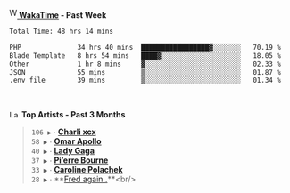<img src="https://github.com/dxnter/dxnter/assets/17434202/67b21fa4-d36d-46f9-9dec-f23d976b00ef" alt="WakaTime Logo" width="14" height="18"/><a href="https://wakatime.com/@dxnter" target="_blank"><strong> WakaTime</strong></a><strong> - Past Week</strong>

<!--START_SECTION:waka-->

```txt
Total Time: 48 hrs 14 mins

PHP              34 hrs 40 mins  █████████████████▓░░░░░░░   70.19 %
Blade Template   8 hrs 54 mins   ████▓░░░░░░░░░░░░░░░░░░░░   18.05 %
Other            1 hr 8 mins     ▓░░░░░░░░░░░░░░░░░░░░░░░░   02.33 %
JSON             55 mins         ▒░░░░░░░░░░░░░░░░░░░░░░░░   01.87 %
.env file        39 mins         ▒░░░░░░░░░░░░░░░░░░░░░░░░   01.34 %
```

<!--END_SECTION:waka-->

<br/>

<!--START_LASTFM_ARTISTS:{"period": "3month", "rows": 6}-->
<a href="https://last.fm" target="_blank"><img src="https://user-images.githubusercontent.com/17434202/215290617-e793598d-d7c9-428f-9975-156db1ba89cc.svg" alt="Last.fm Logo" width="18" height="13"/></a> **Top Artists - Past 3 Months**

> `106 ▶️` ∙ **[Charli xcx](https://www.last.fm/music/Charli+xcx)**<br/>
> `58 ▶️` ∙ **[Omar Apollo](https://www.last.fm/music/Omar+Apollo)**<br/>
> `40 ▶️` ∙ **[Lady Gaga](https://www.last.fm/music/Lady+Gaga)**<br/>
> `37 ▶️` ∙ **[Pi’erre Bourne](https://www.last.fm/music/Pi%E2%80%99erre+Bourne)**<br/>
> `33 ▶️` ∙ **[Caroline Polachek](https://www.last.fm/music/Caroline+Polachek)**<br/>
> `28 ▶️` ∙ **[Fred again..](https://www.last.fm/music/Fred+again..)**<br/>
<!--END_LASTFM_ARTISTS-->
